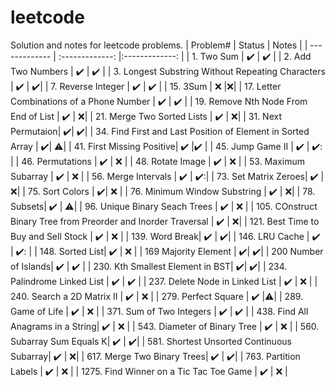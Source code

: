 # leetcode
Solution and notes for leetcode problems.
| Problem#  | Status | Notes |
| ------------- | :-------------: |:-------------: |
| 1. Two Sum  | :heavy_check_mark:  | :heavy_check_mark: |
| 2. Add Two Numbers  | :heavy_check_mark:  | :heavy_check_mark: |
| 3. Longest Substring Without  Repeating Characters | :heavy_check_mark: | :heavy_check_mark:|
| 7. Reverse Integer | :heavy_check_mark: | :heavy_check_mark: |
| 15. 3Sum | :x: |:x:|
| 17. Letter Combinations of a Phone Number | :heavy_check_mark: | :heavy_check_mark: |
| 19. Remove Nth Node From End of List | ✔️ | :x:|
| 21. Merge Two Sorted Lists | :heavy_check_mark: | :x:|
| 31. Next Permutaion| ✔️| ✔️|
| 34. Find First and Last Position of Element in Sorted Array | ✔️| ⚠️|
| 41. First Missing Positive| ✔️ |✔️ |
| 45. Jump Game II | :heavy_check_mark: | ✔️: | 
| 46. Permutations | :heavy_check_mark: | :x: |
| 48. Rotate Image | ✔️ | :x: |
| 53. Maximum Subarray | :heavy_check_mark: | :x: |
| 56. Merge Intervals | ✔️ | ✔️:|
| 73. Set Matrix Zeroes| ✔️ | :x:|
| 75. Sort Colors | :heavy_check_mark:| :x: |
| 76. Minimum Window Substring | :heavy_check_mark: | :x:|
| 78. Subsets| ✔️ | ⚠️|
| 96. Unique Binary Seach Trees | :heavy_check_mark: | :x: |
| 105. COnstruct Binary Tree from Preorder and Inorder Traversal | :heavy_check_mark: | :x:|
| 121. Best Time to Buy and Sell Stock | :heavy_check_mark: | :x: |
| 139. Word Break| ✔️ | ✔️|
| 146. LRU Cache | :heavy_check_mark: | ✔️: |
| 148. Sorted List| :heavy_check_mark: | :x: |
| 169 Majority Element | ✔️| ✔️|
| 200 Number of Islands| ✔️ | ✔️ | 
| 230. Kth Smallest Element in BST| ✔️| ✔️|
| 234. Palindrome Linked List | ✔️ | ✔️ |
| 237. Delete Node in Linked List | ✔️ | :x: |
| 240. Search a 2D Matrix II | :heavy_check_mark: | :x: | 
| 279. Perfect Square | ✔️ |:warning:|
| 289. Game of Life | ✔️ | :x: |
| 371. Sum of Two Integers | :heavy_check_mark: | :heavy_check_mark: |
| 438. Find All Anagrams in a String| :heavy_check_mark: | :x: | 
| 543. Diameter of Binary Tree | ✔️ | :x: |
| 560. Subarray Sum Equals K| ✔️ | ✔️| 
| 581. Shortest Unsorted Continuous Subarray| :heavy_check_mark: | :x:|
| 617. Merge Two Binary Trees| ✔️ | ✔️|
| 763. Partition Labels | ✔️ | :x: | 
| 1275. Find Winner on a Tic Tac Toe Game | :heavy_check_mark: | :x: | 


